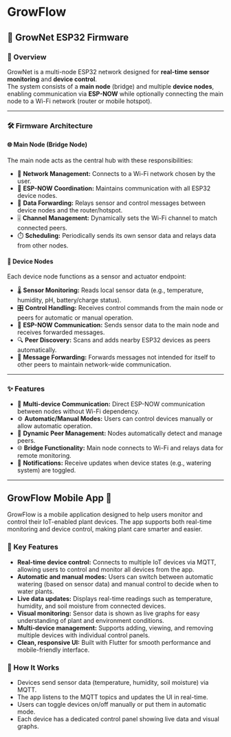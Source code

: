 # GrowFlow

## 🌱 GrowNet ESP32 Firmware

### 📝 Overview
GrowNet is a multi-node ESP32 network designed for **real-time sensor monitoring** and **device control**.  
The system consists of a **main node** (bridge) and multiple **device nodes**, enabling communication via **ESP-NOW** while optionally connecting the main node to a Wi-Fi network (router or mobile hotspot).

---

### 🛠️ Firmware Architecture

#### 🌐 Main Node (Bridge Node)
The main node acts as the central hub with these responsibilities:
- 🔗 **Network Management:** Connects to a Wi-Fi network chosen by the user.
- 📡 **ESP-NOW Coordination:** Maintains communication with all ESP32 device nodes.
- 🔄 **Data Forwarding:** Relays sensor and control messages between device nodes and the router/hotspot.
- 🎚️ **Channel Management:** Dynamically sets the Wi-Fi channel to match connected peers.
- ⏱️ **Scheduling:** Periodically sends its own sensor data and relays data from other nodes.

#### 🤖 Device Nodes
Each device node functions as a sensor and actuator endpoint:
- 🌡️ **Sensor Monitoring:** Reads local sensor data (e.g., temperature, humidity, pH, battery/charge status).
- 🎛️ **Control Handling:** Receives control commands from the main node or peers for automatic or manual operation.
- 📡 **ESP-NOW Communication:** Sends sensor data to the main node and receives forwarded messages.
- 🔍 **Peer Discovery:** Scans and adds nearby ESP32 devices as peers automatically.
- 🔄 **Message Forwarding:** Forwards messages not intended for itself to other peers to maintain network-wide communication.

---

### ✨ Features
- 📡 **Multi-device Communication:** Direct ESP-NOW communication between nodes without Wi-Fi dependency.
- ⚙️ **Automatic/Manual Modes:** Users can control devices manually or allow automatic operation.
- 🤝 **Dynamic Peer Management:** Nodes automatically detect and manage peers.
- 🌐 **Bridge Functionality:** Main node connects to Wi-Fi and relays data for remote monitoring.
- 🔔 **Notifications:** Receive updates when device states (e.g., watering system) are toggled.

---


## GrowFlow Mobile App 🌿

GrowFlow is a mobile application designed to help users monitor and control their IoT-enabled plant devices. The app supports both real-time monitoring and device control, making plant care smarter and easier.

### 🌟 Key Features

- **Real-time device control:** Connects to multiple IoT devices via MQTT, allowing users to control and monitor all devices from the app.  
- **Automatic and manual modes:** Users can switch between automatic watering (based on sensor data) and manual control to decide when to water plants.  
- **Live data updates:** Displays real-time readings such as temperature, humidity, and soil moisture from connected devices.  
- **Visual monitoring:** Sensor data is shown as live graphs for easy understanding of plant and environment conditions.  
- **Multi-device management:** Supports adding, viewing, and removing multiple devices with individual control panels.  
- **Clean, responsive UI:** Built with Flutter for smooth performance and mobile-friendly interface.  

### 📱 How It Works

- Devices send sensor data (temperature, humidity, soil moisture) via MQTT.  
- The app listens to the MQTT topics and updates the UI in real-time.  
- Users can toggle devices on/off manually or put them in automatic mode.  
- Each device has a dedicated control panel showing live data and visual graphs.  
